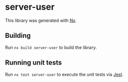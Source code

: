 # server-user

This library was generated with [Nx](https://nx.dev).

## Building

Run `nx build server-user` to build the library.

## Running unit tests

Run `nx test server-user` to execute the unit tests via [Jest](https://jestjs.io).
